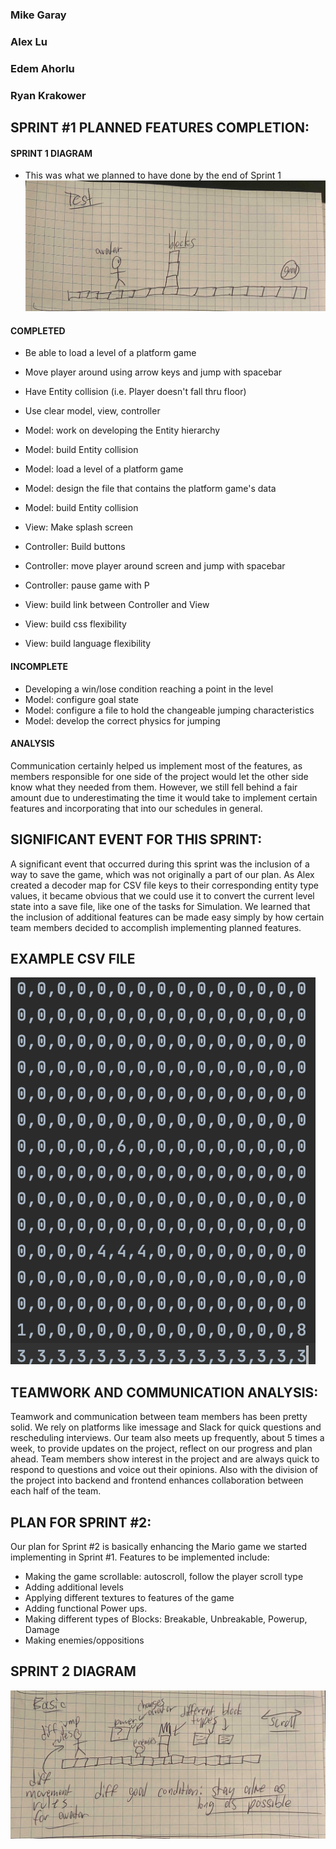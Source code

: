 ### Mike Garay
### Alex Lu
### Edem Ahorlu
### Ryan Krakower

## SPRINT #1 PLANNED FEATURES COMPLETION:

#### SPRINT 1 DIAGRAM
* This was what we planned to have done by the end of Sprint 1
![hello](testlevel.jpg)

#### COMPLETED
* Be able to load a level of a platform game
* Move player around using arrow keys and jump with spacebar
* Have Entity collision (i.e. Player doesn't fall thru floor)
* Use clear model, view, controller

* Model: work on developing the Entity hierarchy
* Model: build Entity collision
* Model: load a level of a platform game
* Model: design the file that contains the platform game's data
* Model: build Entity collision

* View: Make splash screen
* Controller: Build buttons
* Controller: move player around screen and jump with spacebar
* Controller: pause game with P
* View: build link between Controller and View
* View: build css flexibility
* View: build language flexibility

#### INCOMPLETE
* Developing a win/lose condition reaching a point in the level
* Model: configure goal state
* Model: configure a file to hold the changeable jumping characteristics
* Model: develop the correct physics for jumping

#### ANALYSIS
Communication certainly helped us implement most of the features, as members responsible for one
side of the project would let the other side know what they needed from them. However, we
still fell behind a fair amount due to underestimating the time it would take to implement
certain features and incorporating that into our schedules in general.

## SIGNIFICANT EVENT FOR THIS SPRINT:
A significant event that occurred during this sprint was the inclusion of a way to save
the game, which was not originally a part of our plan. As Alex created a decoder
map for CSV file keys to their corresponding entity type values, it became obvious
that we could use it to convert the current level state into a save file, like one of the tasks
for Simulation. We learned that the inclusion of additional features can be made easy
simply by how certain team members decided to accomplish implementing planned features.

## EXAMPLE CSV FILE
![hello](csvfile.png)

## TEAMWORK AND COMMUNICATION ANALYSIS:
Teamwork and communication between team members has been pretty solid. We rely on platforms like 
imessage and Slack for quick questions and rescheduling interviews. Our team also meets up frequently, 
about 5 times a week, to provide updates on the project, reflect on our progress and plan ahead. 
Team members show interest in the project and are always quick to respond to questions and voice 
out their opinions. Also with the division of the project into backend and frontend enhances 
collaboration between each half of the team.


## PLAN FOR SPRINT #2:
Our plan for Sprint #2 is basically enhancing the Mario game we started implementing in Sprint #1. Features to be implemented include:
- Making the game scrollable: autoscroll, follow the player scroll type
- Adding additional levels
- Applying different textures to features of the game
- Adding functional Power ups.
- Making different types of Blocks: Breakable, Unbreakable, Powerup, Damage
- Making enemies/oppositions

## SPRINT 2 DIAGRAM
![hello](basiclevel.jpg)


